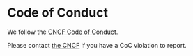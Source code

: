 # Code of Conduct

We follow the [CNCF Code of Conduct](https://github.com/cncf/foundation/blob/master/code-of-conduct.md).

Please contact [the CNCF](conduct@cncf.io) if you have a CoC violation to report.
